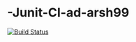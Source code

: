 # -Junit-CI-ad-arsh99

[![Build Status](https://app.travis-ci.com/ad-arsh99/-Junit-CI-ad-arsh99.svg?branch=master)](https://app.travis-ci.com/ad-arsh99/-Junit-CI-ad-arsh99)
